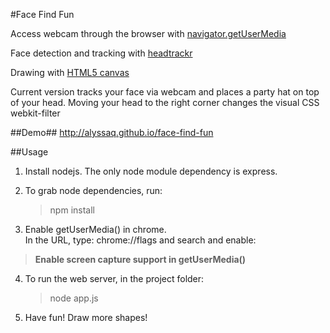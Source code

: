 #Face Find Fun

Access webcam through the browser with [navigator.getUserMedia](https://developer.mozilla.org/en-US/docs/Web/API/Navigator.getUserMedia)   

Face detection and tracking with [headtrackr](https://github.com/auduno/headtrackr)  

Drawing with [HTML5 canvas](http://www.html5canvastutorials.com/tutorials/html5-canvas-tutorials-introduction/)

Current version tracks your face via webcam and places a party hat on top of your head.
Moving your head to the right corner changes the visual CSS webkit-filter

##Demo##
http://alyssaq.github.io/face-find-fun

##Usage
1) Install nodejs. The only node module dependency is express.   
2) To grab node dependencies, run:

    > npm install  

3) Enable getUserMedia() in chrome.   
In the URL, type: chrome://flags and search and enable: 
   
> **Enable screen capture support in getUserMedia()**
       
4) To run the web server, in the project folder:

    > node app.js

5) Have fun! Draw more shapes!
